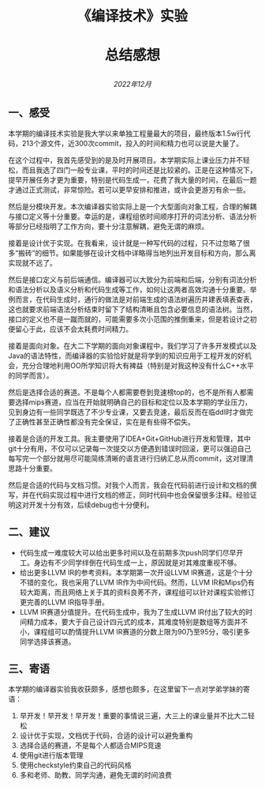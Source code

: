 <h1>
    <div align = "center">《编译技术》实验</div>
</h1>
<h1>
    <div align = "center">总结感想</div>
</h1>




<h2>
    <div align = "center"></div>
</h2>




























<h5>
    <div align = "center"></div>
</h5>













<h6>
    <div align = "center">2022年12月</div>
</h6>
<div STYLE="page-break-after: always;"></div>



## 一、感受

本学期的编译技术实验是我大学以来单独工程量最大的项目，最终版本1.5w行代码，213个源文件，近300次commit，投入的时间和精力也可以说是大量了。

在这个过程中，我首先感受到的是及时开展项目。本学期实际上课业压力并不轻松，而且我选了四门一般专业课，平时的时间还是比较紧的。正是在这种情况下，提早开展任务才更为重要，特别是代码生成一，花费了我大量的时间，在最后一题才通过正式测试，非常惊险。若可以更早安排和推进，或许会更游刃有余一些。

然后是分模块开发。本次编译器实验实际上是一个大型面向对象工程，合理的解耦与接口定义等十分重要。幸运的是，课程组依时间顺序打开的词法分析、语法分析等部分已经指明了工作方向，要十分注意解耦，避免无谓的麻烦。

接着是设计优于实现。在我看来，设计就是一种写代码的过程，只不过忽略了很多“搬砖”的细节。如果能够在设计文档中详略得当地列出开发目标和方向，那么离实现就不远了。

然后是接口定义与前后端通信。编译器可以大致分为前端和后端，分别有词法分析和语法分析以及语义分析和代码生成等工作，如何让这两者高效沟通十分重要。举例而言，在代码生成时，通行的做法是对前端生成的语法树遍历并建表填表查表，这也就要求前端语法分析结束时留下了结构清晰且包含必要信息的语法树。当然，接口的定义也不是一蹴而就的，可能需要多次小范围的推倒重来，但是若设计之初便留心于此，应该不会太耗费时间精力。

接着是面向对象。在大二下学期的面向对象课程中，我们学习了许多开发模式以及Java的语法特性，而编译器的实验恰好就是将学到的知识应用于工程开发的好机会，充分合理地利用OO所学知识将大有裨益（特别是对我这种没有什么C++水平的同学而言）。

然后是选择合适的赛道。不是每个人都需要卷到竞速榜top的，也不是所有人都需要选择mips赛道，应当在开始就明确自己的目标和定位以及本学期的学业压力，见到身边有一些同学既选了不少专业课，又要去竞速，最后反而在临ddl时才做完了正确性甚至正确性都没有完全保证，实在是有些得不偿失。

接着是合适的开发工具。我主要使用了IDEA+Git+GitHub进行开发和管理，其中git十分有用，不仅可以记录每一次提交以方便遇到错误时回滚，更可以强迫自己每写完一个部分就用尽可能简练清晰的语言进行归纳汇总从而commit，这对理清思路十分重要。

然后是合适的代码与文档习惯。对我个人而言，我会在代码前进行设计和文档的撰写，并在代码实现过程中进行文档的修正，同时代码中也会保留很多注释。经验证明这对开发十分有效，后续debug也十分便利。

## 二、建议

- 代码生成一难度较大可以给出更多时间以及在前期多次push同学们尽早开工。身边有不少同学绊倒在代码生成一上，原因就是对其难度重视不够。
- 给出更多LLVM IR的参考资料。本学期第一次开设LLVM IR赛道，这是个十分不错的变化，我也采用了LLVM IR作为中间代码。然而，LLVM IR和Mips仍有较大距离，而且网络上关于其的资料良莠不齐，课程组可以针对课程实验修订更完善的LLVM IR指导手册。
- LLVM IR赛道分值提升。在代码生成中，我为了生成LLVM IR付出了较大的时间精力成本，要大于自己设计四元式的成本，其难度特别是数组等方面并不小，课程组可以酌情提升LLVM IR赛道的分数上限为90乃至95分，吸引更多同学选择该赛道。

## 三、寄语

本学期的编译器实验我收获颇多，感想也颇多，在这里留下一点对学弟学妹的寄语：

1. 早开发！早开发！早开发！重要的事情说三遍，大三上的课业量并不比大二轻松
2. 设计优于实现，文档优于代码，合适的设计可以避免重构
3. 选择合适的赛道，不是每个人都适合MIPS竞速
4. 使用git进行版本管理
5. 使用checkstyle约束自己的代码风格
6. 多和老师、助教、同学沟通，避免无谓的时间浪费
